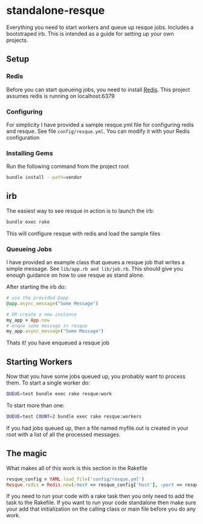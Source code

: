 # standalone-resque
Everything you need to start workers and queue up resque jobs.
Includes a bootstraped irb. This is intended as a guide for setting up your own projects.

## Setup
### Redis
Before you can start queueing jobs, you need to install [Redis](http://redis.io/).
This project assumes redis is running on localhost:6379

### Configuring
For simplicity I have provided a sample resque.yml file for configuring redis and resque.
See file ```config/resque.yml```. You can modify it with your Redis configuration

### Installing Gems
Run the following command from the project root
```bash
bundle install --path=vendor
```

## irb
The easiest way to see resque in action is to launch the irb:
```bash
bundle exec rake
```
This will configure resque with redis and load the sample files

### Queueing Jobs
I have provided an example class that queues a resque job that writes a simple message.
See ```lib/app.rb and lib/job.rb```.
This should give you enough guidance on how to use resque as stand alone.

After starting the irb do:
```ruby
# use the provided @app
@app.async_message("Some Message")

# OR create a new instance
my_app = App.new
# enque some message in resque
my_app.async_message("Some Message")

```

Thats it! you have enqueued a resque job

## Starting Workers
Now that you have some jobs queued up, you probably want to process them.
To start a single worker do:
```bash
QUEUE=test bundle exec rake resque:work
```
To start more than one:
```bash
QUEUE=test COUNT=2 bundle exec rake resque:workers
```
If you had jobs queued up, then a file named myfile.out is created
in your root with a list of all the processed messages.

## The magic
What makes all of this work is this section in the Rakefile
```ruby
resque_config = YAML.load_file('config/resque.yml')
Resque.redis = Redis.new(:host => resque_config['host'], :port => resque_config['port'])
```

If you need to run your code with a rake task then you only need to add the task to the Rakefile.
If you want to run your code standalone then make sure your add that initialization on the calling class or main file before you do any work.

